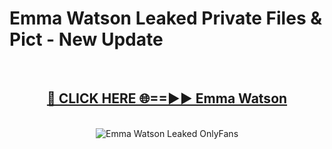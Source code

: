 # Emma Watson Leaked Private Files & Pict - New Update
<br>
<div align="center">
<h2><a href="https://mediafilles.blogspot.com/?title=Emma_Watson" rel="nofollow">🔴 CLICK HERE 🌐==►► Emma Watson</a></h2>
<br>
<a href="https://mediafilles.blogspot.com/?title=Emma_Watson" rel="nofollow" data-target="animated-image.originalLink"><img src="https://i.ibb.co.com/WyWwxjT/player-gif2.gif" alt="Emma Watson Leaked OnlyFans" style="max-width: 100%; display: inline-block;" data-target="animated-image.originalImage"></a>
</div>
<br>